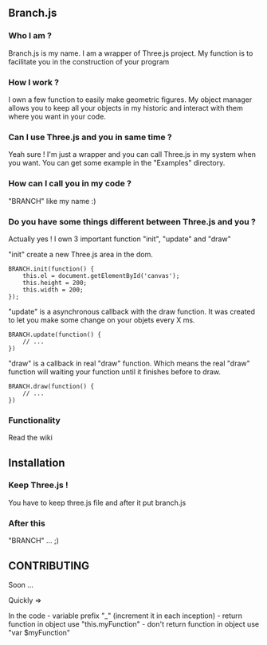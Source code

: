 ## Branch.js

### Who I am ?
Branch.js is my name. I am a wrapper of Three.js project.
My function is to facilitate you in the construction of your program

### How I work ?
I own a few function to easily make geometric figures.
My object manager allows you to keep all your objects in my historic and interact with them where you want in your code.

### Can I use Three.js and you in same time ?
Yeah sure ! I'm just a wrapper and you can call Three.js in my system when you want.
You can get some example in the "Examples" directory.

### How can I call you in my code ?
"BRANCH" like my name :)

### Do you have some things different between Three.js and you ?
Actually yes ! I own 3 important function "init", "update" and "draw"

"init" create a new Three.js area in the dom.
```
BRANCH.init(function() {
	this.el = document.getElementById('canvas');
	this.height = 200;
	this.width = 200;
});
```

"update" is a asynchronous callback with the draw function.
It was created to let you make some change on your objets every X ms.
```
BRANCH.update(function() {
	// ...
})
```

"draw" is a callback in real "draw" function.
Which means the real "draw" function will waiting your function until it finishes before to draw.
```
BRANCH.draw(function() {
	// ...
})
```
### Functionality
Read the wiki

## Installation
### Keep Three.js !
You have to keep three.js file and after it put branch.js

### After this
"BRANCH" ... ;)

## CONTRIBUTING
Soon ...

Quickly =>

In the code 
	- variable prefix "_" (increment it in each inception)
	- return function in object use "this.myFunction"
	- don't return function in object use "var $myFunction"
